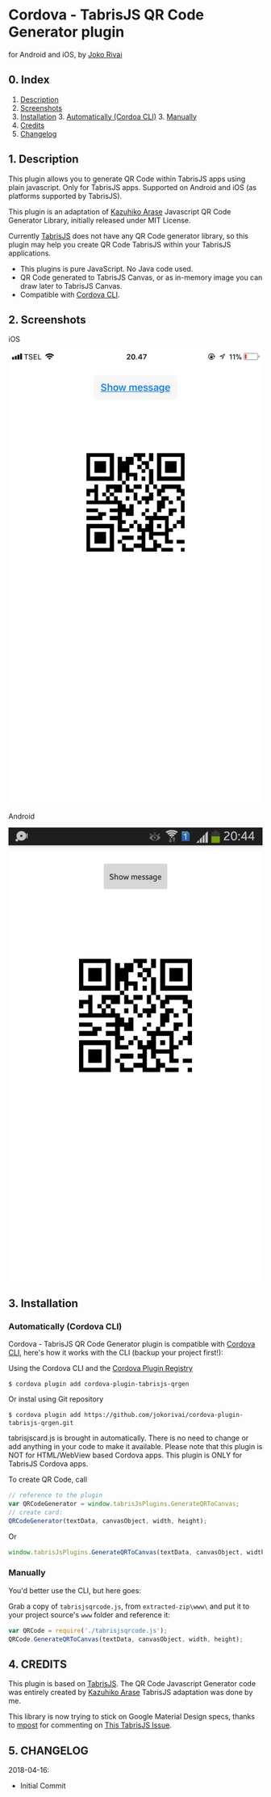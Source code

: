 # Cordova - TabrisJS QR Code Generator plugin

for Android and iOS, by [Joko Rivai](https://github.com/jokorivai)


## 0. Index

1. [Description](#1-description)
2. [Screenshots](#2-screenshots)
3. [Installation](#3-installation)
	3. [Automatically (Cordoa CLI)](#automatically-cordova-cli)
	3. [Manually](#manually)
4. [Credits](#5-credits)
5. [Changelog](#6-changelog)

## 1. Description

This plugin allows you to generate QR Code within TabrisJS apps using plain javascript. Only for TabrisJS apps. Supported on Android and iOS (as platforms supported by TabrisJS).

This plugin is an adaptation of [Kazuhiko Arase](http://www.d-project.com/) Javascript QR Code Generator Library, initially released under MIT License.

Currently [TabrisJS](https://tabrisjs.com/) does not have any QR Code generator library, so this plugin may help you create QR Code TabrisJS within your TabrisJS applications.

* This plugins is pure JavaScript. No Java code used.
* QR Code generated to TabrisJS Canvas, or as in-memory image you can draw later to TabrisJS Canvas.
* Compatible with [Cordova CLI](https://cordova.apache.org/docs/en/latest/reference/cordova-cli/index.html).

## 2. Screenshots

iOS

![ScreenShot2](screenshots/MI_20161011_160630.jpg)


Android

![ScreenShot1](screenshots/MI_20161011_160604.png)



## 3. Installation

### Automatically (Cordova CLI)
Cordova - TabrisJS QR Code Generator plugin is compatible with [Cordova CLI](https://cordova.apache.org/docs/en/latest/reference/cordova-cli/index.html), here's how it works with the CLI (backup your project first!):

Using the Cordova CLI and the [Cordova Plugin Registry](http://plugins.cordova.io)
```
$ cordova plugin add cordova-plugin-tabrisjs-qrgen
```

Or instal using Git repository
```
$ cordova plugin add https://github.com/jokorivai/cordova-plugin-tabrisjs-qrgen.git
```

tabrisjscard.js is brought in automatically. There is no need to change or add anything in your code to make it available.
Please note that this plugin is NOT for HTML/WebView based Cordova apps. This plugin is ONLY for TabrisJS Cordova apps.

To create QR Code, call
```js
// reference to the plugin
var QRCodeGenerator = window.tabrisJsPlugins.GenerateQRToCanvas;
// create card:
QRCodeGenerator(textData, canvasObject, width, height);
```

Or
```js
window.tabrisJsPlugins.GenerateQRToCanvas(textData, canvasObject, width, height);
```

### Manually
You'd better use the CLI, but here goes:

Grab a copy of `tabrisjsqrcode.js`, from `extracted-zip\www\` and put it to your project source's `www` folder and reference it:
```js
var QRCode = require('./tabrisjsqrcode.js');
QRCode.GenerateQRToCanvas(textData, canvasObject, width, height);
```

## 4. CREDITS

This plugin is based on [TabrisJS](http://tabrisjs.com).
The QR Code Javascript Generator code was entirely created by [Kazuhiko Arase](http://www.d-project.com/)
TabrisJS adaptation was done by me.

This library is now trying to stick on Google Material Design specs, thanks to [mpost](https://github.com/mpost) for commenting
on [This TabrisJS Issue](https://github.com/eclipsesource/tabris-js/issues/886).

## 5. CHANGELOG

2018-04-16: 
  * Initial Commit